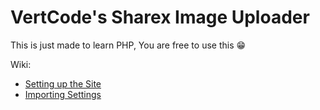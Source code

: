 # VertCode's Sharex Image Uploader

This is just made to learn PHP, You are free to use this 😁

Wiki:

* [Setting up the Site](https://github.com/VertCode/Sharex-Image-Uploader/blob/master/docs/Setup.md)
* [Importing Settings](https://github.com/VertCode/Sharex-Image-Uploader/blob/master/docs/Import-Settings.md)